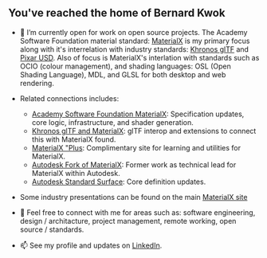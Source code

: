 ## You've reached the home of Bernard Kwok

- 🔭 I’m currently open for work on open source projects. The Academy Software Foundation material standard: [MaterialX](https://materialx.org/) is my primary focus along with
it's interrelation with industry standards: [Khronos glTF](https://www.khronos.org/gltf/) and [Pixar USD](https://graphics.pixar.com/usd/release/index.html). Also of focus is MaterialX's interlation with standards such as OCIO (colour management),
and shading languages: OSL (Open Shading Language), MDL, and GLSL for both desktop and web rendering. 
  
- Related connections includes: 
   - [Academy Software Foundation MaterialX](https://github.com/materialx/MaterialX/): Specification updates, core logic, infrastructure, and shader generation.
   - [Khronos glTF and MaterialX](https://github.com/kwokcb/glTF_MaterialX): glTF interop and extensions to connect this with MaterialX found.
   - [MaterialX "Plus](https://github.com/kwokcb/MaterialXPlus): Complimentary site for learning and utilities for MaterialX.
   - [Autodesk Fork of MaterialX](https://github.com/autodesk-forks/MaterialX/): Former work as technical lead for MaterialX within Autodesk.   
   - [Autodesk Standard Surface](https://github.com/Autodesk/standard-surface/): Core definition updates.
- Some industry presentations can be found on the main [MaterialX site](https://materialx.org/)

- 💬 Feel free to connect with me for areas such as: software engineering, design / architacture, project management, remote working, open source / standards. 
- 📫 See my profile and updates on [LinkedIn](https://www.linkedin.com/in/bernard-cb-kwok/). 
